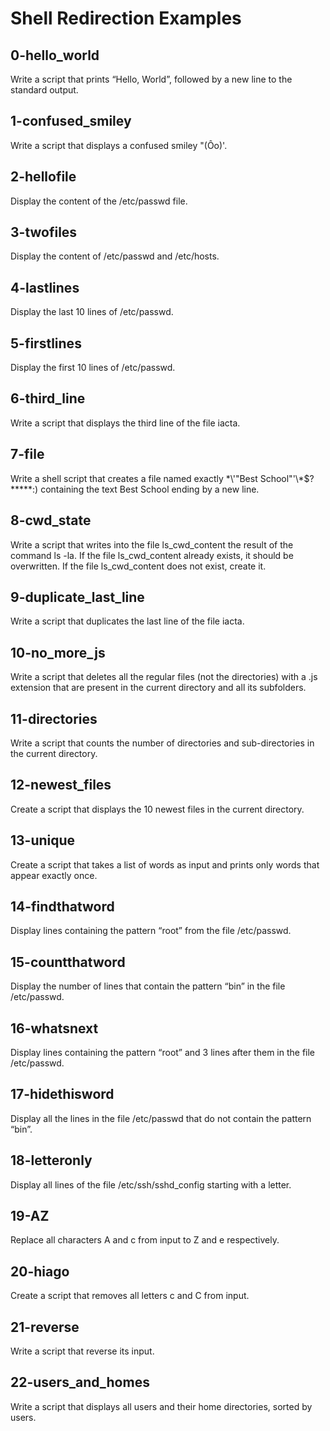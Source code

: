 # Shell Redirection Examples


## 0-hello_world

Write a script that prints “Hello, World”, followed by a new line to the standard output.

## 1-confused_smiley

Write a script that displays a confused smiley "(Ôo)'.

## 2-hellofile

Display the content of the /etc/passwd file.

## 3-twofiles

Display the content of /etc/passwd and /etc/hosts.

## 4-lastlines

Display the last 10 lines of /etc/passwd.

## 5-firstlines

Display the first 10 lines of /etc/passwd.

## 6-third_line

Write a script that displays the third line of the file iacta.

## 7-file

Write a shell script that creates a file named exactly \*\\'"Best School"\'\\*$\?\*\*\*\*\*:) containing the text Best School ending by a new line.

## 8-cwd_state

Write a script that writes into the file ls_cwd_content the result of the command ls -la. If the file ls_cwd_content already exists, it should be overwritten. If the file ls_cwd_content does not exist, create it.

## 9-duplicate_last_line

Write a script that duplicates the last line of the file iacta.

## 10-no_more_js

Write a script that deletes all the regular files (not the directories) with a .js extension that are present in the current directory and all its subfolders.

## 11-directories

Write a script that counts the number of directories and sub-directories in the current directory.

## 12-newest_files

Create a script that displays the 10 newest files in the current directory.

## 13-unique

Create a script that takes a list of words as input and prints only words that appear exactly once.

## 14-findthatword

Display lines containing the pattern “root” from the file /etc/passwd.

## 15-countthatword

Display the number of lines that contain the pattern “bin” in the file /etc/passwd.

## 16-whatsnext

Display lines containing the pattern “root” and 3 lines after them in the file /etc/passwd.

## 17-hidethisword

Display all the lines in the file /etc/passwd that do not contain the pattern “bin”.

## 18-letteronly

Display all lines of the file /etc/ssh/sshd_config starting with a letter.

## 19-AZ

Replace all characters A and c from input to Z and e respectively.

## 20-hiago

Create a script that removes all letters c and C from input.

## 21-reverse

Write a script that reverse its input.

## 22-users_and_homes

Write a script that displays all users and their home directories, sorted by users.

